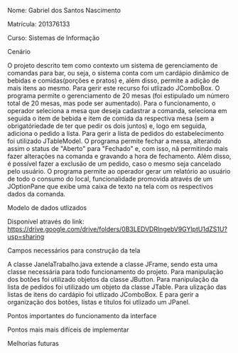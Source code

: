 
Nome: Gabriel dos Santos Nascimento 

Matrícula: 201376133

Curso: Sistemas de Informação


Cenário

O projeto descrito tem como contexto um sistema de gerenciamento de comandas para bar, ou seja, o sistema conta com um cardápio
dinâmico de bebidas e comidas(porções e pratos) e, além disso, permite a adição de mais itens ao mesmo. Para gerir este recurso
foi utlizado JComboBox.
O programa permite o gerenciamento de 20 mesas (foi estipulado um número total de 20 mesas, mas pode ser aumentado). Para o 
funcionamento, o operador seleciona a mesa que deseja cadastrar a comanda, seleciona em seguida o item de bebida e item de comida
da respectiva mesa (sem a obrigatóriedade de ter que pedir os dois juntos) e, logo em seguida, adiciona o pedido a lista. Para 
gerir a lista de pedidos do estabelecimento foi utilizado JTableModel.
O programa permite fechar a messa, alterando assim o status de "Aberto" para "Fechado" e, com isso, nã permitindo mais fazer 
alterações na comanda e gravando a hora de fechamento. Além disso, é possível fazer a exclusão de um pedido, caso o mesmo seja 
cancelado pelo usuário.
O programa permite ao operador gerar um relatório ao usuário de todo o consumo do local, funcionalidade promovida através de um
JOptionPane que exibe uma caixa de texto na tela com os respectivos dados da comanda.


Modelo de dados utlizados

Disponível através do link: https://drive.google.com/drive/folders/0B3LEDVDRlngebV9GYlptU1dZS1U?usp=sharing


Campos necessários para construção da tela

A classe JanelaTrabalho.java extende a classe JFrame, sendo esta uma classe necessária para todo funcionamento do projeto. Para
manipulação dos botões foi utilizado objetos da classe JButton. Para manipulação da lista de pedidos foi utilizado um objeto 
da classe JTable. Para ulização das listas de itens do cardápio foi utlizado JComboBox. E para gerir a organização dos botões,
listas e títulos foi utlizado um JPanel.

Pontos importantes do funcionamento da interface


Pontos mais mais difíceis de implementar


Melhorias futuras




